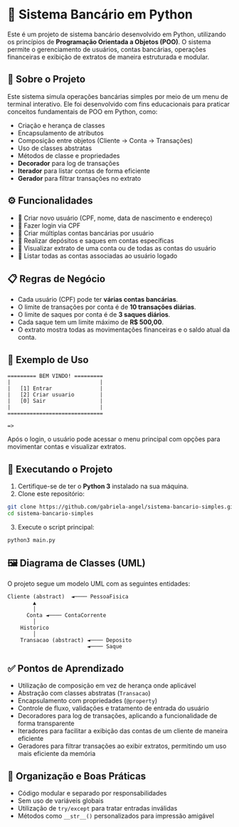 # 🏦 Sistema Bancário em Python

Este é um projeto de sistema bancário desenvolvido em Python, utilizando os princípios de **Programação Orientada a Objetos (POO)**. O sistema permite o gerenciamento de usuários, contas bancárias, operações financeiras e exibição de extratos de maneira estruturada e modular.

## 🧠 Sobre o Projeto

Este sistema simula operações bancárias simples por meio de um menu de terminal interativo. Ele foi desenvolvido com fins educacionais para praticar conceitos fundamentais de POO em Python, como:

- Criação e herança de classes
- Encapsulamento de atributos
- Composição entre objetos (Cliente → Conta → Transações)
- Uso de classes abstratas
- Métodos de classe e propriedades
- **Decorador** para log de transações
- **Iterador** para listar contas de forma eficiente
- **Gerador** para filtrar transações no extrato

## ⚙️ Funcionalidades

- 👤 Criar novo usuário (CPF, nome, data de nascimento e endereço)
- 🔐 Fazer login via CPF
- 🏦 Criar múltiplas contas bancárias por usuário
- 💸 Realizar depósitos e saques em contas específicas
- 📃 Visualizar extrato de uma conta ou de todas as contas do usuário
- 📂 Listar todas as contas associadas ao usuário logado

## 📋 Regras de Negócio

- Cada usuário (CPF) pode ter **várias contas bancárias**.
- O limite de transações por conta é de **10 transações diárias**.
- O limite de saques por conta é de **3 saques diários**.
- Cada saque tem um limite máximo de **R$ 500,00**.
- O extrato mostra todas as movimentações financeiras e o saldo atual da conta.

## 🧾 Exemplo de Uso

```text
========= BEM VINDO! =========
|                            |
|   [1] Entrar               |
|   [2] Criar usuario        |
|   [0] Sair                 |
|                            |
==============================

=> 
```

Após o login, o usuário pode acessar o menu principal com opções para movimentar contas e visualizar extratos.

## 🧪 Executando o Projeto

1. Certifique-se de ter o **Python 3** instalado na sua máquina.
2. Clone este repositório:

```bash
git clone https://github.com/gabriela-angel/sistema-bancario-simples.git
cd sistema-bancario-simples
```

3. Execute o script principal:

```bash
python3 main.py
```

## 🖼️ Diagrama de Classes (UML)

O projeto segue um modelo UML com as seguintes entidades:

```
Cliente (abstract)  ◄──── PessoaFisica
        ▲
        │
      Conta ◄──── ContaCorrente
        │
    Historico
        │
    Transacao (abstract) ◄──── Deposito
                         ◄──── Saque
```

## ✅ Pontos de Aprendizado

- Utilização de composição em vez de herança onde aplicável
- Abstração com classes abstratas (`Transacao`)
- Encapsulamento com propriedades (`@property`)
- Controle de fluxo, validações e tratamento de entrada do usuário
- Decoradores para log de transações, aplicando a funcionalidade de forma transparente
- Iteradores para facilitar a exibição das contas de um cliente de maneira eficiente
- Geradores para filtrar transações ao exibir extratos, permitindo um uso mais eficiente da memória

## 🧼 Organização e Boas Práticas

- Código modular e separado por responsabilidades
- Sem uso de variáveis globais
- Utilização de `try/except` para tratar entradas inválidas
- Métodos como `__str__()` personalizados para impressão amigável